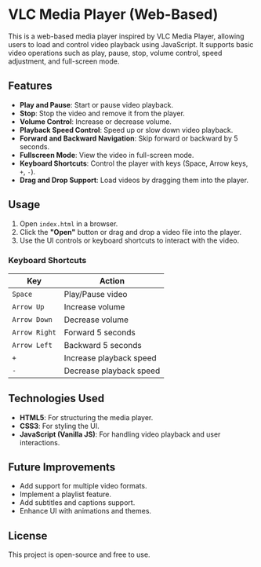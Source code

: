 # VLC Media Player (Web-Based)

This is a web-based media player inspired by VLC Media Player, allowing users to load and control video playback using JavaScript. It supports basic video operations such as play, pause, stop, volume control, speed adjustment, and full-screen mode.

## Features

- **Play and Pause**: Start or pause video playback.
- **Stop**: Stop the video and remove it from the player.
- **Volume Control**: Increase or decrease volume.
- **Playback Speed Control**: Speed up or slow down video playback.
- **Forward and Backward Navigation**: Skip forward or backward by 5 seconds.
- **Fullscreen Mode**: View the video in full-screen mode.
- **Keyboard Shortcuts**: Control the player with keys (Space, Arrow keys, `+`, `-`).
- **Drag and Drop Support**: Load videos by dragging them into the player.


## Usage

1. Open `index.html` in a browser.
2. Click the **"Open"** button or drag and drop a video file into the player.
3. Use the UI controls or keyboard shortcuts to interact with the video.

### Keyboard Shortcuts

| Key            | Action                   |
|---------------|--------------------------|
| `Space`       | Play/Pause video          |
| `Arrow Up`    | Increase volume           |
| `Arrow Down`  | Decrease volume           |
| `Arrow Right` | Forward 5 seconds         |
| `Arrow Left`  | Backward 5 seconds        |
| `+`           | Increase playback speed   |
| `-`           | Decrease playback speed   |

## Technologies Used

- **HTML5**: For structuring the media player.
- **CSS3**: For styling the UI.
- **JavaScript (Vanilla JS)**: For handling video playback and user interactions.

## Future Improvements

- Add support for multiple video formats.
- Implement a playlist feature.
- Add subtitles and captions support.
- Enhance UI with animations and themes.

## License

This project is open-source and free to use.



